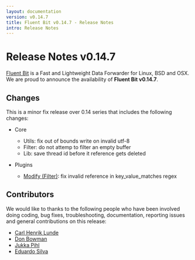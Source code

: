 ```yaml
---
layout: documentation
version: v0.14.7
title: Fluent Bit v0.14.7 - Release Notes
intro: Release Notes
---
```


# Release Notes v0.14.7

[Fluent Bit](http://fluentbit.io) is a Fast and Lightweight Data Forwarder for Linux, BSD and OSX. We are proud to announce the availability of __Fluent Bit v0.14.7__.

## Changes

This is a minor fix release over 0.14 series that includes the following changes:

 - Core
     - Utils: fix out of bounds write on invalid utf-8
     - Filter: do not attemp to filter an empty buffer
     - Lib: save thread id before it reference gets deleted

 - Plugins
     - [Modify (Filter)](https://docs.fluentbit.io/manual/filter/modify): fix invalid reference in key_value_matches regex

## Contributors

We would like to thanks to the following people who have been involved doing coding, bug fixes, troubleshooting, documentation, reporting issues and general contributions on this release:

- [Carl Henrik Lunde](https://github.com/chlunde)
- [Don Bowman](https://github.com/donbowman)
- [Jukka Pihl](https://github.com/bluebike)
- [Eduardo Silva](https://github.com/edsiper)
